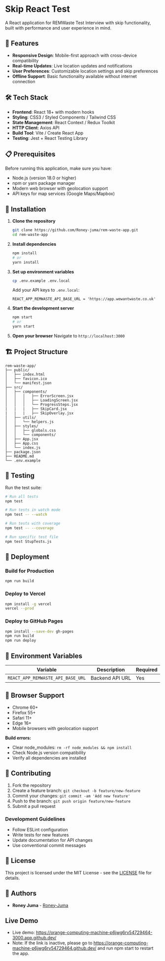 # Skip React Test

A React application for REMWaste Test Interview with skip functionality, built with performance and user experience in mind.

## 🚀 Features

- **Responsive Design**: Mobile-first approach with cross-device compatibility
- **Real-time Updates**: Live location updates and notifications
- **User Preferences**: Customizable location settings and skip preferences
- **Offline Support**: Basic functionality available without internet connection

## 🛠️ Tech Stack

- **Frontend**: React 18+ with modern hooks
- **Styling**: CSS3 / Styled Components / Tailwind CSS
- **State Management**: React Context / Redux Toolkit
- **HTTP Client**: Axios API
- **Build Tool**: Vite / Create React App
- **Testing**: Jest + React Testing Library

## 📋 Prerequisites

Before running this application, make sure you have:

- Node.js (version 18.0 or higher)
- npm or yarn package manager
- Modern web browser with geolocation support
- API keys for map services (Google Maps/Mapbox)

## 🔧 Installation

1. **Clone the repository**
   ```bash
   git clone https://github.com/Roney-juma/rem-waste-app.git
   cd rem-waste-app
   ```

2. **Install dependencies**
   ```bash
   npm install
   # or
   yarn install
   ```

3. **Set up environment variables**
   ```bash
   cp .env.example .env.local
   ```
   
   Add your API keys to `.env.local`:
   ```env
   REACT_APP_REMWASTE_API_BASE_URL = 'https://app.wewantwaste.co.uk'
   ```

4. **Start the development server**
   ```bash
   npm start
   # or
   yarn start
   ```

5. **Open your browser**
   Navigate to `http://localhost:3000`

## 🏗️ Project Structure

```
rem-waste-app/
├── public/
│   ├── index.html
│   ├── favicon.ico
│   └── manifest.json
├── src/
│   ├── components/
│   │   │   ├── ErrorScreen.jsx
│   │   │   ├── LoadingScreen.jsx
│   │   │   └── ProgressSteps.jsx
|   |   |   ├── SkipCard.jsx
|   |   |   ├── SkipOverlay.jsx
│   ├── utils/
│   │   └── helpers.js
│   ├── styles/
│   │   ├── globals.css
│   │   └── components/
│   ├── App.jsx
│   ├── App.css
│   └── index.js
├── package.json
├── README.md
└── .env.example
```

## 🧪 Testing

Run the test suite:

```bash
# Run all tests
npm test

# Run tests in watch mode
npm test -- --watch

# Run tests with coverage
npm test -- --coverage

# Run specific test file
npm test StupTests.js
```

## 🚀 Deployment

### Build for Production

```bash
npm run build
```


### Deploy to Vercel

```bash
npm install -g vercel
vercel --prod
```

### Deploy to GitHub Pages

```bash
npm install --save-dev gh-pages
npm run build
npm run deploy
```

## 🔐 Environment Variables

| Variable | Description | Required |
|----------|-------------|----------|
| `REACT_APP_REMWASTE_API_BASE_URL` | Backend API URL | Yes |

## 📱 Browser Support

- Chrome 60+
- Firefox 55+
- Safari 11+
- Edge 16+
- Mobile browsers with geolocation support

**Build errors:**
- Clear node_modules: `rm -rf node_modules && npm install`
- Check Node.js version compatibility
- Verify all dependencies are installed

## 🤝 Contributing

1. Fork the repository
2. Create a feature branch: `git checkout -b feature/new-feature`
3. Commit your changes: `git commit -am 'Add new feature'`
4. Push to the branch: `git push origin feature/new-feature`
5. Submit a pull request

### Development Guidelines

- Follow ESLint configuration
- Write tests for new features
- Update documentation for API changes
- Use conventional commit messages

## 📄 License

This project is licensed under the MIT License - see the [LICENSE](LICENSE) file for details.

## 👥 Authors

- **Roney Juma** - [Roney-Juma](https://github.com/Roney-juma)

## Live Demo

- Live demo: https://orange-computing-machine-p6jwg6rv54729464-3000.app.github.dev/
- Note: If the link is inactive, please go to https://orange-computing-machine-p6jwg6rv54729464.github.dev/ and run npm start to restart the app.
